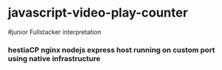 # javascript-video-play-counter
#junior Fullstacker interpretation

### hestiaCP nginx nodejs express host running on custom port using native infrastructure
